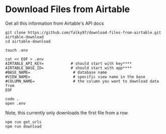 # Download Files from Airtable

Get all this information from Airtable's API docs
```
git clone https://github.com/falky97/download-files-from-airtable.git airtable-download
cd airtable-download

touch .env

cat << EOF > .env
AIRTABLE_API_KEY=            # should start with key****
AIRTABLE_BASE_ID=            # should start with app****
#BASE_NAME=                   # database name
#VIEW_NAME=                   # specific view name in the base
#COLUMN_NAME=                 # the column you want to download data from
EOF

code .
open .env
```

Note, this currently only downloads the first file from a row

```
npm run get_urls
npm run download
```